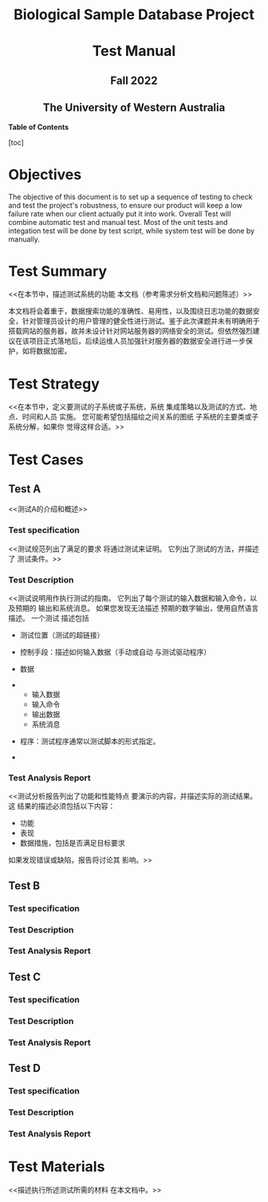 

<center>
	<h1>
        Biological Sample Database Project
    </h1>
</center>
<center>
	<h1>
        Test Manual
    </h1>
    <p>
        <h2>
       		Fall 2022
        </h2>
    </p>
	<h2>
		The University of Western Australia
	</h2>
</center>






**Table of Contents**

[toc]



# Objectives

The objective of this document is to set up a sequence of testing to check and test the project's robustness, to ensure our product will keep a low failure rate when our client actually put it into work. Overall Test will combine automatic test and manual test. Most of the unit tests and integation test will be done by test script, while system test will be done by manually.



# Test Summary

<<在本节中，描述测试系统的功能 本文档（参考需求分析文档和问题陈述）>>

本文档将会着重于，数据搜索功能的准确性、易用性，以及围绕日志功能的数据安全，针对管理员设计的用户管理的健全性进行测试。鉴于此次课题并未有明确用于搭载网站的服务器，故并未设计针对网站服务器的网络安全的测试。但依然强烈建议在该项目正式落地后，后续运维人员加强针对服务器的数据安全进行进一步保护，如将数据加密。



# Test Strategy

<<在本节中，定义要测试的子系统或子系统，系统 集成策略以及测试的方式、地点、时间和人员 实施。  您可能希望包括描绘之间关系的图纸 子系统的主要类或子系统分解，如果你 觉得这样合适。>> 





# Test Cases

## Test A

<<测试A的介绍和概述>> 



### Test specification

<<测试规范列出了满足的要求 将通过测试来证明。  它列出了测试的方法，并描述了 测试条件。>> 



### Test Description

<<测试说明用作执行测试的指南。 它列出了每个测试的输入数据和输入命令，以及预期的 输出和系统消息。  如果您发现无法描述 预期的数字输出，使用自然语言描述。  一个测试 描述包括 

-   测试位置（测试的超链接） 

-   控制手段：描述如何输入数据（手动或自动 与测试驱动程序） 

-   数据 

-   -   输入数据 
    -   输入命令 
    -   输出数据 
    -   系统消息 

-   程序：测试程序通常以测试脚本的形式指定。 

-   

### Test Analysis Report

<<测试分析报告列出了功能和性能特点 要演示的内容，并描述实际的测试结果。  这 结果的描述必须包括以下内容： 

-   功能 
-   表现 
-   数据措施，包括是否满足目标要求 

如果发现错误或缺陷，报告将讨论其 影响。>>



## Test B

### Test specification



### Test Description



### Test Analysis Report



## Test C

### Test specification



### Test Description



### Test Analysis Report



## Test D

### Test specification



### Test Description



### Test Analysis Report



# Test Materials

<<描述执行所述测试所需的材料 在本文档中。>> 
